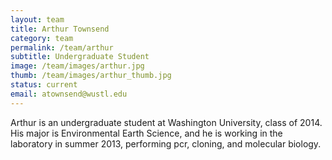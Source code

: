 ```yaml
---
layout: team
title: Arthur Townsend
category: team
permalink: /team/arthur
subtitle: Undergraduate Student
image: /team/images/arthur.jpg
thumb: /team/images/arthur_thumb.jpg
status: current
email: atownsend@wustl.edu
---
```


Arthur is an undergraduate student at Washington University, class of 2014. His major is Environmental Earth Science, and he is working in the laboratory in summer 2013, performing pcr, cloning, and molecular biology.